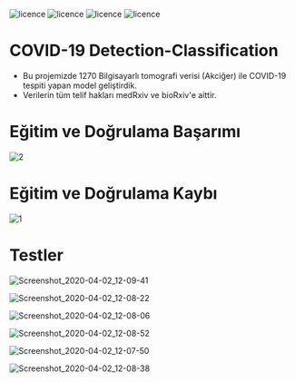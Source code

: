 ![licence](https://img.shields.io/badge/Keras-V2.3.1-red)
![licence](https://img.shields.io/badge/Tensorflow-V2.0-yellow)
![licence](https://img.shields.io/badge/Ahmet%20Furkan-DEM%C4%B0R-blue)
![licence](https://img.shields.io/badge/demir-ai-blueviolet)

# COVID-19 Detection-Classification 

* Bu projemizde 1270 Bilgisayarlı tomografi verisi (Akciğer) ile COVID-19 tespiti yapan model geliştirdik.
* Verilerin tüm telif hakları medRxiv ve bioRxiv'e aittir.

# Eğitim ve Doğrulama Başarımı

![2](https://user-images.githubusercontent.com/54184905/78245375-0ac6df80-74f0-11ea-95df-b7b3b45d282b.PNG)


# Eğitim ve Doğrulama Kaybı

![1](https://user-images.githubusercontent.com/54184905/78245372-0995b280-74f0-11ea-8405-363135d3050e.PNG)


# Testler

![Screenshot_2020-04-02_12-09-41](https://user-images.githubusercontent.com/54184905/78245484-3a75e780-74f0-11ea-8ed0-67468e183df5.png) 

![Screenshot_2020-04-02_12-08-22](https://user-images.githubusercontent.com/54184905/78245488-3c3fab00-74f0-11ea-99c4-953ff99cfc3f.png)

![Screenshot_2020-04-02_12-08-06](https://user-images.githubusercontent.com/54184905/78245534-4c578a80-74f0-11ea-9434-2fd187385877.png)

![Screenshot_2020-04-02_12-08-52](https://user-images.githubusercontent.com/54184905/78245537-4cf02100-74f0-11ea-9846-2e63f3b586d0.png)

![Screenshot_2020-04-02_12-07-50](https://user-images.githubusercontent.com/54184905/78245510-43ff4f80-74f0-11ea-87bc-a152e3e639e0.png)

![Screenshot_2020-04-02_12-08-38](https://user-images.githubusercontent.com/54184905/78245517-45c91300-74f0-11ea-85fe-c4fff812b8d3.png)

